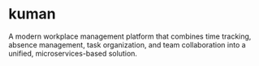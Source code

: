 # kuman
A modern workplace management platform that combines time tracking, absence management, task organization, and team collaboration into a unified, microservices-based solution.
